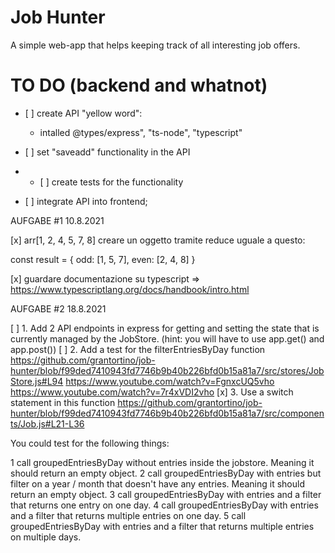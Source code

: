 # Job Hunter

A simple web-app that helps keeping track of all interesting job offers.

# TO DO (backend and whatnot)

- [ ] create API "yellow word":

  - intalled @types/express", "ts-node", "typescript"

- [ ] set "saveadd" functionality in the API
- - [ ] create tests for the functionality

- [ ] integrate API into frontend;

AUFGABE #1 10.8.2021

[x] arr[1, 2, 4, 5, 7, 8] creare un oggetto tramite reduce uguale a questo:

const result = {
odd: [1, 5, 7],
even: [2, 4, 8]
}

[x] guardare documentazione su typescript => https://www.typescriptlang.org/docs/handbook/intro.html

AUFGABE #2 18.8.2021

[ ] 1. Add 2 API endpoints in express for getting and setting the state that is currently managed by the JobStore. (hint: you will have to use app.get() and app.post())
[ ] 2. Add a test for the filterEntriesByDay function https://github.com/grantortino/job-hunter/blob/f99ded7410943fd7746b9b40b226bfd0b15a81a7/src/stores/JobStore.js#L94
    https://www.youtube.com/watch?v=FgnxcUQ5vho
    https://www.youtube.com/watch?v=7r4xVDI2vho
[x] 3. Use a switch statement in this function https://github.com/grantortino/job-hunter/blob/f99ded7410943fd7746b9b40b226bfd0b15a81a7/src/components/Job.js#L21-L36

You could test for the following things:

1 call groupedEntriesByDay without entries inside the jobstore. Meaning it
  should return an empty object.
2 call groupedEntriesByDay with entries but filter on a year / month that
  doesn't have any entries. Meaning it should return an empty object.
3 call groupedEntriesByDay with entries and a filter that returns one entry on one day.
4 call groupedEntriesByDay with entries and a filter that returns multiple entries on one day.
5 call groupedEntriesByDay with entries and a filter that returns multiple entries on multiple days.
